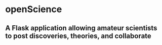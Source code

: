 # openScience

## A Flask application allowing amateur scientists to post discoveries, theories, and collaborate

